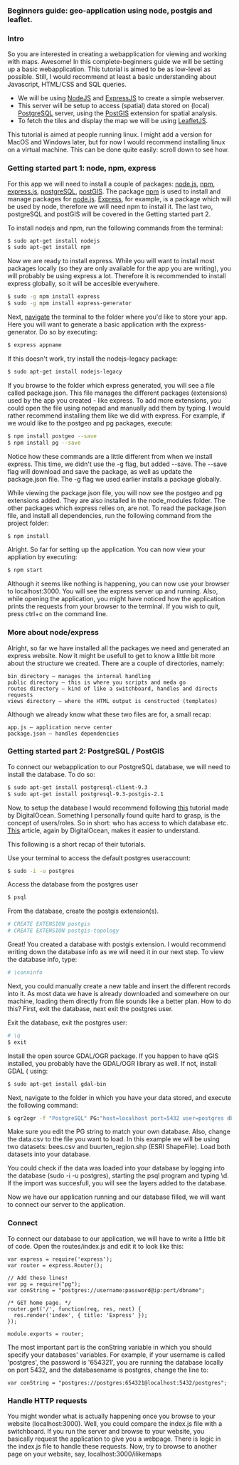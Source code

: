 ### Beginners guide: geo-application using node, postgis and leaflet.

### Intro
So you are interested in creating a webapplication for viewing and working with maps. Awesome! In this complete-beginners guide we will be setting up a basic webapplication. This tutorial is aimed to be as low-level as possible. Still, I would recommend at least a basic understanding about Javascript, HTML/CSS and SQL queries.

- We will be using [NodeJS]() and [ExpressJS]() to create a simple webserver.
- This server will be setup to access (spatial) data stored on (local) [PostgreSQL]() server, using the [PostGIS]() extension for spatial analysis. 
- To fetch the tiles and display the map we will be using [LeafletJS]().

This tutorial is aimed at people running linux. I might add a version for MacOS and Windows later, but for now I would recommend installing linux on a virtual machine. This can be done quite easily: scroll down to see how. 

### Getting started part 1: node, npm, express
For this app we will need to install a couple of packages: [node.js](), [npm](), [express.js](), [postgreSQL](), [postGIS](). The package [npm]() is used to install and manage packages for [node.js](). [Express](), for example, is a package which will be used by node, therefore we will need npm to install it. The last two, postgreSQL and postGIS will be covered in the Getting started part 2. 

To install nodejs and npm, run the following commands from the terminal:

```sh
$ sudo apt-get install nodejs
$ sudo apt-get install npm
```

Now we are ready to install express. While you will want to install most packages locally (so they are only available for the app you are writing), you will probably be using express a lot. Therefore it is recommended to install express globally, so it will be accesible everywhere. 

```sh
$ sudo -g npm install express
$ sudo -g npm install express-generator
```
Next, [navigate](http://linuxcommand.org/lts0020.php) the terminal to the folder where you'd like to store your app. Here you will want to generate a basic application with the express-generator. Do so by executing:
```sh
$ express appname
``` 
If this doesn't work, try install the nodejs-legacy package:
```sh
$ sudo apt-get install nodejs-legacy
``` 
If you browse to the folder which express generated, you will see a file called package.json. This file manages the different packages (extensions) used by the app you created - like express. To add more extensions, you could open the file using notepad and manually add them by typing. I would rather recommend installing them like we did with express. For example, if we would like to the postgeo and pg packages, execute:

```sh
$ npm install postgeo --save 
$ npm install pg --save
``` 
Notice how these commands are a little different from when we install express. This time, we didn't use the -g flag, but added --save. The --save flag will download and save the package, as well as update the package.json file. The -g flag we used earlier installs a package globally.

While viewing the package.json file, you will now see the postgeo and pg extensions added. They are also installed in the node_modules folder. The other packages which express relies on, are not. To read the package.json file, and install all dependencies, run the following command from the project folder:
```sh
$ npm install
``` 
Alright. So far for setting up the application. You can now view your appliation by executing:
```sh
$ npm start
``` 
Although it seems like nothing is happening, you can now use your browser to localhost:3000. You will see the express server up and running. Also, while opening the application, you might have noticed how the application prints the requests from your browser to the terminal. If you wish to quit, press ctrl+c on the command line. 

### More about node/express
Alright, so far we have installed all the packages we need and generated an express website. Now it might be usefull to get to know a little bit more about the structure we created. There are a couple of directories, namely:

    bin directory – manages the internal handling
    public directory – this is where you scripts and meda go
    routes directory – kind of like a switchboard, handles and directs requests
    views directory – where the HTML output is constructed (templates)

Although we already know what these two files are for, a small recap:

    app.js – application nerve center
    package.json – handles dependencies

### Getting started part 2: PostgreSQL / PostGIS

To connect our webapplication to our PostgreSQL database, we will need to install the database. To do so:

```sh 
$ sudo apt-get install postgresql-client-9.3
$ sudo apt-get install postgresql-9.3-postgis-2.1
```
Now, to setup the database I would recommend following [this](https://www.digitalocean.com/community/tutorials/how-to-install-and-use-postgresql-on-ubuntu-14-04) tutorial made by DigitalOcean. Something I personally found quite hard to grasp, is the concept of users/roles. So in short: who has access to which database etc. [This](https://www.digitalocean.com/community/tutorials/how-to-use-roles-and-manage-grant-permissions-in-postgresql-on-a-vps--2) article, again by DigitalOcean, makes it easier to understand.  

This following is a short recap of their tutorials.

Use your terminal to access the default postgres useraccount:
```sh
$ sudo -i -u postgres
```
Access the database from the postgres user
```sh
$ psql
```
From the database, create the postgis extension(s).
```sh
# CREATE EXTENSION postgis
# CREATE EXTENSION postgis-topology
```
Great! You created a database with postgis extension. I would recommend writing down the database info as we will need it in our next step. To view the database info, type:

```sh
# \conninfo
``` 

Next, you could manually create a new table and insert the different records into it. As most data we have is already downloaded and somewhere on our machine, loading them directly from file sounds like a better plan. How to do this? First, exit the database, next exit the postgres user. 

Exit the database, exit the postgres user:
```sh
# \q
$ exit
```
Install the open source GDAL/OGR package. If you happen to have qGIS installed, you probably have the GDAL/OGR library as well. If not, install GDAL ( using:
```sh
$ sudo apt-get install gdal-bin
```
Next, navigate to the folder in which you have your data stored, and execute the following command:

```sh
$ ogr2ogr -f "PostgreSQL" PG:"host=localhost port=5432 user=postgres dbname=postgres password=5432" data.csv  
```
Make sure you edit the PG string to match your own database. Also, change the data.csv to the file you want to load. In this example we will be using two datasets: bees.csv and buurten_region.shp (ESRI ShapeFile). Load both datasets into your database.

You could check if the data was loaded into your database by logging into the database (sudo -i -u postgres), starting the psql program and typing \d. If the import was succesfull, you will see the layers added to the database.

Now we have our application running and our database filled, we will want to connect our server to the application.

### Connect 
To connect our database to our application, we will have to write a little bit of code. Open the routes/index.js and edit it to look like this:

```
var express = require('express');
var router = express.Router();

// Add these lines!
var pg = require("pg");
var conString = "postgres://username:password@ip:port/dbname";

/* GET home page. */
router.get('/', function(req, res, next) {
  res.render('index', { title: 'Express' });
});

module.exports = router;
``` 
The most important part is the conString variable in which you should specify your databases' variables. For example, if your username is called 'postgres', the password is '654321', you are running the database locally on port 5432, and the databasename is postgres, change the line to:
```
var conString = "postgres://postgres:654321@localhost:5432/postgres";
```

### Handle HTTP requests

You might wonder what is actually happening once you browse to your website (localhost:3000). Well, you could compare the index.js file with a switchboard. If you run the server and browse to your website, you basically request the application to give you a webpage. There is logic in the index.js file to handle these requests. Now, try to browse to another page on your website, say, localhost:3000/ilikemaps 


